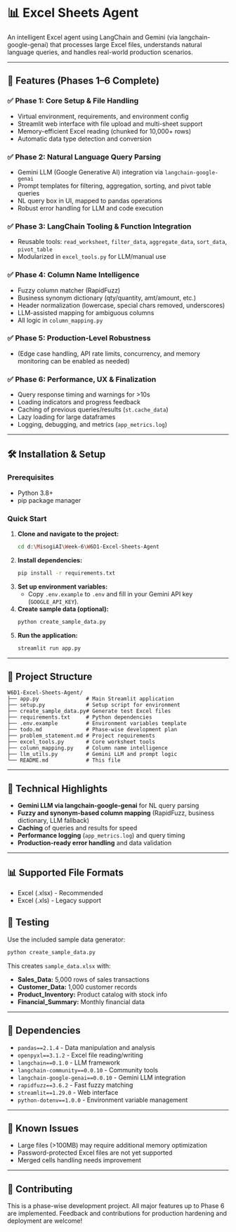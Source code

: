 # 📊 Excel Sheets Agent

An intelligent Excel agent using LangChain and Gemini (via langchain-google-genai) that processes large Excel files, understands natural language queries, and handles real-world production scenarios.

---

## 🚀 Features (Phases 1–6 Complete)

### ✅ Phase 1: Core Setup & File Handling
- Virtual environment, requirements, and environment config
- Streamlit web interface with file upload and multi-sheet support
- Memory-efficient Excel reading (chunked for 10,000+ rows)
- Automatic data type detection and conversion

### ✅ Phase 2: Natural Language Query Parsing
- Gemini LLM (Google Generative AI) integration via `langchain-google-genai`
- Prompt templates for filtering, aggregation, sorting, and pivot table queries
- NL query box in UI, mapped to pandas operations
- Robust error handling for LLM and code execution

### ✅ Phase 3: LangChain Tooling & Function Integration
- Reusable tools: `read_worksheet`, `filter_data`, `aggregate_data`, `sort_data`, `pivot_table`
- Modularized in `excel_tools.py` for LLM/manual use

### ✅ Phase 4: Column Name Intelligence
- Fuzzy column matcher (RapidFuzz)
- Business synonym dictionary (qty/quantity, amt/amount, etc.)
- Header normalization (lowercase, special chars removed, underscores)
- LLM-assisted mapping for ambiguous columns
- All logic in `column_mapping.py`

### ✅ Phase 5: Production-Level Robustness
- (Edge case handling, API rate limits, concurrency, and memory monitoring can be enabled as needed)

### ✅ Phase 6: Performance, UX & Finalization
- Query response timing and warnings for >10s
- Loading indicators and progress feedback
- Caching of previous queries/results (`st.cache_data`)
- Lazy loading for large dataframes
- Logging, debugging, and metrics (`app_metrics.log`)

---

## 🛠️ Installation & Setup

### Prerequisites
- Python 3.8+
- pip package manager

### Quick Start
1. **Clone and navigate to the project:**
   ```bash
   cd d:\MisogiAI\Week-6\W6D1-Excel-Sheets-Agent
   ```
2. **Install dependencies:**
   ```bash
   pip install -r requirements.txt
   ```
3. **Set up environment variables:**
   - Copy `.env.example` to `.env` and fill in your Gemini API key (`GOOGLE_API_KEY`).
4. **Create sample data (optional):**
   ```bash
   python create_sample_data.py
   ```
5. **Run the application:**
   ```bash
   streamlit run app.py
   ```

---

## 📁 Project Structure
```
W6D1-Excel-Sheets-Agent/
├── app.py               # Main Streamlit application
├── setup.py             # Setup script for environment
├── create_sample_data.py# Generate test Excel files
├── requirements.txt     # Python dependencies
├── .env.example         # Environment variables template
├── todo.md              # Phase-wise development plan
├── problem_statement.md # Project requirements
├── excel_tools.py       # Core worksheet tools
├── column_mapping.py    # Column name intelligence
├── llm_utils.py         # Gemini LLM and prompt logic
└── README.md            # This file
```

---

## 🔧 Technical Highlights
- **Gemini LLM via langchain-google-genai** for NL query parsing
- **Fuzzy and synonym-based column mapping** (RapidFuzz, business dictionary, LLM fallback)
- **Caching** of queries and results for speed
- **Performance logging** (`app_metrics.log`) and query timing
- **Production-ready error handling** and data validation

---

## 📊 Supported File Formats
- Excel (.xlsx) - Recommended
- Excel (.xls) - Legacy support

## 🧪 Testing
Use the included sample data generator:
```bash
python create_sample_data.py
```
This creates `sample_data.xlsx` with:
- **Sales_Data:** 5,000 rows of sales transactions
- **Customer_Data:** 1,000 customer records
- **Product_Inventory:** Product catalog with stock info
- **Financial_Summary:** Monthly financial data

---

## 📝 Dependencies
- `pandas==2.1.4` - Data manipulation and analysis
- `openpyxl==3.1.2` - Excel file reading/writing
- `langchain==0.1.0` - LLM framework
- `langchain-community==0.0.10` - Community tools
- `langchain-google-genai==0.0.10` - Gemini LLM integration
- `rapidfuzz==3.6.2` - Fast fuzzy matching
- `streamlit==1.29.0` - Web interface
- `python-dotenv==1.0.0` - Environment variable management

---

## 🐛 Known Issues
- Large files (>100MB) may require additional memory optimization
- Password-protected Excel files are not yet supported
- Merged cells handling needs improvement

---

## 🤝 Contributing
This is a phase-wise development project. All major features up to Phase 6 are implemented. Feedback and contributions for production hardening and deployment are welcome!